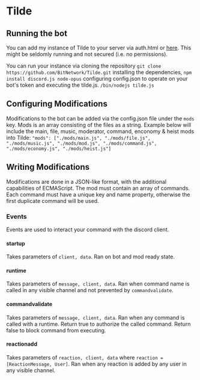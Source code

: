 # Tilde

## Running the bot
You can add my instance of Tilde to your server via auth.html or [here](https://discordapp.com/oauth2/authorize?permissions=1610087503&scope=bot&client_id=268230663025590274). This might be seldomly running and not secured (i.e. no permissions).

You can run your instance via cloning the repository
```git clone https://github.com/BitNetwork/Tilde.git```
installing the dependencies,
```npm install discord.js node-opus```
configuring config.json to operate on your bot's token and executing the tilde.js.
```/bin/nodejs tilde.js```

## Configuring Modifications
Modifications to the bot can be added via the config.json file under the `mods` key.
Mods is an array consisting of the files as a string. Example below will include the main, file, music, moderator, command, enconomy & heist mods into Tilde:
```"mods": ["./mods/main.js", "./mods/file.js", "./mods/music.js", "./mods/mod.js", "./mods/command.js", "./mods/economy.js", "./mods/heist.js"]```

## Writing Modifications
Modifications are done in a JSON-like format, with the additional capabilities of ECMAScript. The mod must contain an array of commands. Each command must have a unique key and name property, otherwise the first duplicate command will be used.

### Events
Events are used to interact your command with the discord client.

#### startup
Takes parameters of `client, data`.
Ran on bot and mod ready state.

#### runtime
Takes parameters of `message, client, data`.
Ran when command name is called in any visible channel and not prevented by `commandvalidate`.

#### commandvalidate
Takes parameters of `message, client, data`.
Ran when any command is called with a runtime. Return true to authorize the called command. Return false to block command from executing.

#### reactionadd
Takes parameters of `reaction, client, data` where `reaction = [ReactionMessage, User]`.
Ran when any reaction is added by any user in any visible channel.
